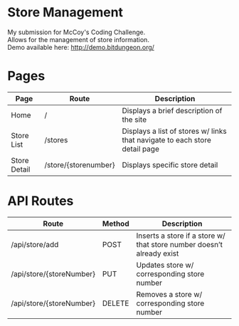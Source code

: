 # Store Management
My submission for McCoy's Coding Challenge.<br />
Allows for the management of store information.<br />
Demo available here: http://demo.bitdungeon.org/

# Pages
| Page         | Route                | Description                                                                |
|--------------|----------------------|----------------------------------------------------------------------------|
| Home         | /                    | Displays a brief description of the site                                   |
| Store List   | /stores              | Displays a list of stores w/ links that navigate to each store detail page |
| Store Detail | /store/{storenumber} | Displays specific store detail                                             |

# API Routes
| Route                    | Method | Description                                                           |
|--------------------------|--------|-----------------------------------------------------------------------|
| /api/store/add           | POST   | Inserts a store if a store w/ that store number doesn’t already exist |
| /api/store/{storeNumber} | PUT    | Updates store w/ corresponding store number                           |
| /api/store/{storeNumber} | DELETE | Removes a store w/ corresponding store number                         |
